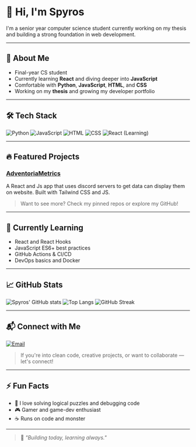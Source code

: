 # 👋 Hi, I'm Spyros

I'm a senior year computer science student currently working on my thesis and building a strong foundation in web development.

---

## 🧠 About Me

-  Final-year CS student
-  Currently learning **React** and diving deeper into **JavaScript**
-  Comfortable with **Python**, **JavaScript**, **HTML**, and **CSS**
-  Working on my **thesis** and growing my developer portfolio

---

## 🛠️ Tech Stack

![Python](https://img.shields.io/badge/Python-3776AB?style=flat&logo=python&logoColor=white)
![JavaScript](https://img.shields.io/badge/JavaScript-F7DF1E?style=flat&logo=javascript&logoColor=black)
![HTML](https://img.shields.io/badge/HTML5-E34F26?style=flat&logo=html5&logoColor=white)
![CSS](https://img.shields.io/badge/CSS3-1572B6?style=flat&logo=css3&logoColor=white)
![React (Learning)](https://img.shields.io/badge/React-Learning-61DAFB?style=flat&logo=react&logoColor=white)

---

## 🔥 Featured Projects

### [AdventoriaMetrics](https://github.com/Spolkip/AdventoriaMetrics)
A React and Js app that uses discord servers to get data can display them on website. Built with Tailwind CSS and JS.

> Want to see more? Check my pinned repos or explore my GitHub!

---

## 🎯 Currently Learning

- React and React Hooks
- JavaScript ES6+ best practices
- GitHub Actions & CI/CD
- DevOps basics and Docker

---

## 📈 GitHub Stats

![Spyros' GitHub stats](https://github-readme-stats.vercel.app/api?username=Spolkip&show_icons=true&theme=default)
![Top Langs](https://github-readme-stats.vercel.app/api/top-langs/?username=Spolkip&layout=compact)
![GitHub Streak](https://streak-stats.demolab.com/?user=Spolkip&theme=default)

---

## 📬 Connect with Me

[![Email](https://img.shields.io/badge/Email-D14836?style=flat&logo=gmail&logoColor=white)](mailto:spolkip@gmail.com)

> If you're into clean code, creative projects, or want to collaborate — let's connect!

---

## ⚡ Fun Facts

- 🧠 I love solving logical puzzles and debugging code
- 🎮 Gamer and game-dev enthusiast
- ☕ Runs on code and monster

---

> 🚀 *"Building today, learning always."*
